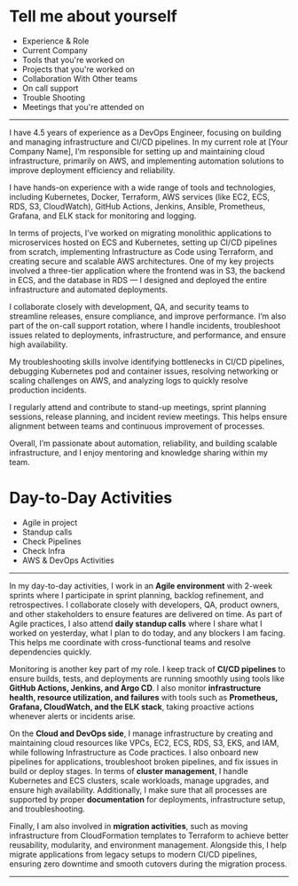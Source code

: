 # Tell me about yourself
- Experience & Role
- Current Company
- Tools that you're worked on
- Projects that you're worked on
- Collaboration With Other teams
- On call support 
- Trouble Shooting
- Meetings that you're attended on
---
I have 4.5 years of experience as a DevOps Engineer, focusing on building and managing infrastructure and CI/CD pipelines. In my current role at \[Your Company Name], I’m responsible for setting up and maintaining cloud infrastructure, primarily on AWS, and implementing automation solutions to improve deployment efficiency and reliability.

I have hands-on experience with a wide range of tools and technologies, including Kubernetes, Docker, Terraform, AWS services (like EC2, ECS, RDS, S3, CloudWatch), GitHub Actions, Jenkins, Ansible, Prometheus, Grafana, and ELK stack for monitoring and logging.

In terms of projects, I’ve worked on migrating monolithic applications to microservices hosted on ECS and Kubernetes, setting up CI/CD pipelines from scratch, implementing Infrastructure as Code using Terraform, and creating secure and scalable AWS architectures. One of my key projects involved a three-tier application where the frontend was in S3, the backend in ECS, and the database in RDS — I designed and deployed the entire infrastructure and automated deployments.

I collaborate closely with development, QA, and security teams to streamline releases, ensure compliance, and improve performance. I’m also part of the on-call support rotation, where I handle incidents, troubleshoot issues related to deployments, infrastructure, and performance, and ensure high availability.

My troubleshooting skills involve identifying bottlenecks in CI/CD pipelines, debugging Kubernetes pod and container issues, resolving networking or scaling challenges on AWS, and analyzing logs to quickly resolve production incidents.

I regularly attend and contribute to stand-up meetings, sprint planning sessions, release planning, and incident review meetings. This helps ensure alignment between teams and continuous improvement of processes.

Overall, I’m passionate about automation, reliability, and building scalable infrastructure, and I enjoy mentoring and knowledge sharing within my team.


# Day-to-Day Activities

- Agile in project
- Standup calls
- Check Pipelines
- Check Infra 
- AWS & DevOps Activities
---

In my day-to-day activities, I work in an **Agile environment** with 2-week sprints where I participate in sprint planning, backlog refinement, and retrospectives. I collaborate closely with developers, QA, product owners, and other stakeholders to ensure features are delivered on time. As part of Agile practices, I also attend **daily standup calls** where I share what I worked on yesterday, what I plan to do today, and any blockers I am facing. This helps me coordinate with cross-functional teams and resolve dependencies quickly.

Monitoring is another key part of my role. I keep track of **CI/CD pipelines** to ensure builds, tests, and deployments are running smoothly using tools like **GitHub Actions, Jenkins, and Argo CD**. I also monitor **infrastructure health, resource utilization, and failures** with tools such as **Prometheus, Grafana, CloudWatch, and the ELK stack**, taking proactive actions whenever alerts or incidents arise.

On the **Cloud and DevOps side**, I manage infrastructure by creating and maintaining cloud resources like VPCs, EC2, ECS, RDS, S3, EKS, and IAM, while following Infrastructure as Code practices. I also onboard new pipelines for applications, troubleshoot broken pipelines, and fix issues in build or deploy stages. In terms of **cluster management**, I handle Kubernetes and ECS clusters, scale workloads, manage upgrades, and ensure high availability. Additionally, I make sure that all processes are supported by proper **documentation** for deployments, infrastructure setup, and troubleshooting.

Finally, I am also involved in **migration activities**, such as moving infrastructure from CloudFormation templates to Terraform to achieve better reusability, modularity, and environment management. Alongside this, I help migrate applications from legacy setups to modern CI/CD pipelines, ensuring zero downtime and smooth cutovers during the migration process.

---



